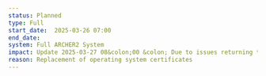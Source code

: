 ```yaml
---
status: Planned
type: Full 
start_date:  2025-03-26 07:00
end_date:  
system: Full ARCHER2 System 
impact: Update 2025-03-27 08&colon;00 &colon; Due to issues returning the system to service, the planned maintenance is still ongoing.  We will provide further updates as soon as possible. <br> Users will not be able to connect to the login nodes, jobs will not run and users will be unable to access data during this maintenance
reason: Replacement of operating system certificates 
---
```

